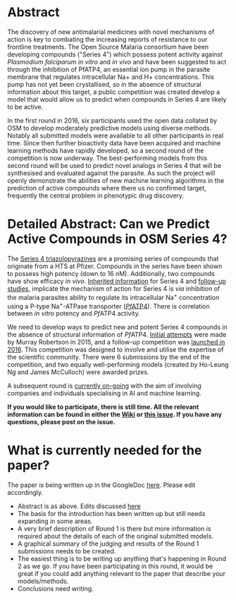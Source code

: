 # Abstract

The discovery of new antimalarial medicines with novel mechanisms of action is key to combating the increasing reports of resistance to our frontline treatments. The Open Source Malaria consortium have been developing compounds ("Series 4") which possess potent activity against _Plasmodium falciparum_ _in vitro_ and _in vivo_ and have been suggested to act through the inhibition of PfATP4, an essential ion pump in the parasite membrane that regulates intracellular Na+ and H+ concentrations. This pump has not yet been crystallised, so in the absence of structural information about this target, a public competition was created develop a model that would allow us to predict when compounds in Series 4 are likely to be active.

In the first round in 2016, six participants used the open data collated by OSM to develop moderately predictive models using diverse methods. Notably all submitted models were available to all other participants in real time. Since then further bioactivity data have been acquired and machine learning methods have rapidly developed, so a second round of the competition is now underway. The best-performing models from this second round will be used to predict novel analogs in Series 4 that will be synthesised and evaluated against the parasite. As such the project will openly demonstrate the abilities of new machine learning algorithms in the prediction of active compounds where there us no confirmed target, frequently the central problem in phenotypic drug discovery. 

# Detailed Abstract: Can we Predict Active Compounds in OSM Series 4?

The [Series 4 triazolopyrazines](https://github.com/OpenSourceMalaria/Series4/wiki) are a promising series of compounds that originate from a HTS at Pfizer. Compounds in the series have been shown to possess high potency (down to 16 nM). Additionally, two compounds have show efficacy _in vivo_. [Inherited information](http://malaria.ourexperiment.org/biological_data/7934/) for Series 4 and [follow-up studies](https://github.com/OpenSourceMalaria/Series4/wiki/Mechanism-of-Action%3A-Possible-PfATP4-Activity-Deduced-from-Parasite-Ion-Regulation-Assays), implicate the mechanism of action for Series 4 is _via_ inhibition of the malaria parasites ability to regulate its intracellular Na<sup>+</sup> concentration using a P-type Na<sup>+</sup>-ATPase transporter ([<I>Pf</I>ATP4](https://github.com/OpenSourceMalaria/Series4_PredictiveModel/wiki/PfATP4-and-Series-4)). There is correlation between _in vitro_ potency and <I>Pf</I>ATP4 activity.

We need to develop ways to predict new and potent Series 4 compounds in the absence of structural information of <I>Pf</I>ATP4. [Initial attempts](https://github.com/OpenSourceMalaria/Series4_PredictiveModel/wiki/Creating-a-Predictive-Model) were made by Murray Robertson in 2015, and a follow-up competition was [launched in 2016](https://github.com/OpenSourceMalaria/Series4_PredictiveModel/wiki/Round-1). This competition was designed to involve and utilise the expertise of the scientific community. There were 6 submissions by the end of the competition, and two equally well-performing models (created by Ho-Leung Ng and James McCulloch) were awarded prizes.

A subsequent round is [currently on-going](https://github.com/OpenSourceMalaria/Series4_PredictiveModel/wiki/Round-2) with the aim of involving companies and individuals specialising in AI and machine learning.

**If you would like to participate, there is still time. All the relevant information can be found in either the [Wiki](https://github.com/OpenSourceMalaria/Series4_PredictiveModel/wiki) or [this issue](https://github.com/OpenSourceMalaria/Series4_PredictiveModel/issues/1). If you have any questions, please post on the issue.**

# What is currently needed for the paper?

The paper is being written up in the GoogleDoc [here](https://docs.google.com/document/d/1aD29GjC8RjqrSDcWcEUptS04Z2v10deReRp0eB3kcp4/edit?usp=sharing). Please edit accordingly.

- Abstract is as above. Edits discussed [here](https://github.com/OpenSourceMalaria/Series4_PredictiveModel/issues/6)
- The basis for the introduction has been written up but still needs expanding in some areas.
- A very brief description of Round 1 is there but more information is required about the details of each of the original submitted models.
- A graphical summary of the judging and results of the Round 1 submissions needs to be created.
- The easiest thing is to be writing up anything that's happening in Round 2 as we go. If you have been participating in this round, it would be great if you could add anything relevant to the paper that describe your models/methods.
- Conclusions need writing.
